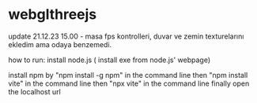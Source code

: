 # webglthreejs

update 21.12.23 15.00 - masa fps kontrolleri, duvar ve zemin texturelarını ekledim
ama odaya benzemedi.

how to run:
install node.js ( install exe from node.js' webpage)

install npm by "npm install -g npm" in the command line
then "npm install vite" in the command line
then "npx vite" in the command line
finally open the localhost url
